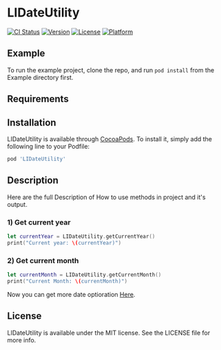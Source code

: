 # LIDateUtility

[![CI Status](https://img.shields.io/travis/vvdodiya/LIDateUtility.svg?style=flat)](https://travis-ci.org/vvdodiya/LIDateUtility)
[![Version](https://img.shields.io/cocoapods/v/LIDateUtility.svg?style=flat)](https://cocoapods.org/pods/LIDateUtility)
[![License](https://img.shields.io/cocoapods/l/LIDateUtility.svg?style=flat)](https://cocoapods.org/pods/LIDateUtility)
[![Platform](https://img.shields.io/cocoapods/p/LIDateUtility.svg?style=flat)](https://cocoapods.org/pods/LIDateUtility)

## Example

To run the example project, clone the repo, and run `pod install` from the Example directory first.

## Requirements

## Installation

LIDateUtility is available through [CocoaPods](https://cocoapods.org). To install
it, simply add the following line to your Podfile:

```ruby
pod 'LIDateUtility'
```

## Description

Here are the full Description of How to use methods in project and it's output. 

### 1)  Get current year

```swift
let currentYear = LIDateUtility.getCurrentYear()
print("Current year: \(currentYear)")
```

### 2)  Get current month

```swift
let currentMonth = LIDateUtility.getCurrentMonth()
print("Current Month: \(currentMonth)")
```


Now you can get more date optioration [Here](https://www.logisticinfotech.com/blog/date-operations-swift-android/).


## License

LIDateUtility is available under the MIT license. See the LICENSE file for more info.
